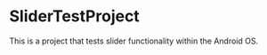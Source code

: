 SliderTestProject
=================

This is a project that tests slider functionality within the Android OS.
